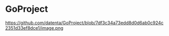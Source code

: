 # GoProject
https://github.com/datenta/GoProject/blob/7df3c34a73edd8d0d6ab0c924c2351d33ef8dce1/image.png
